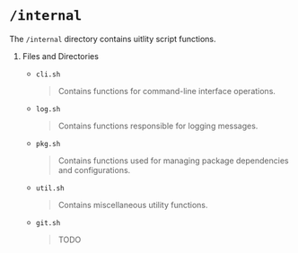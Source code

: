 # `/internal`

The `/internal` directory contains uitlity script functions.

1. Files and Directories

    - `cli.sh`
      > Contains functions for command-line interface operations.

    - `log.sh`
      > Contains functions responsible for logging messages.

    - `pkg.sh`
      > Contains functions used for managing package dependencies and configurations.

    - `util.sh`
      > Contains miscellaneous utility functions.

    - `git.sh`
      > TODO
